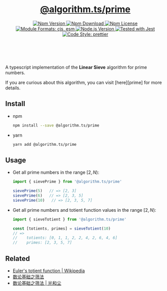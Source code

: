 <header>
  <h1 align="center">
    <a href="https://github.com/guanghechen/algorithm.ts/tree/@algorithm.ts/prime@3.1.1/packages/prime#readme">@algorithm.ts/prime</a>
  </h1>
  <div align="center">
    <a href="https://www.npmjs.com/package/@algorithm.ts/prime">
      <img
        alt="Npm Version"
        src="https://img.shields.io/npm/v/@algorithm.ts/prime.svg"
      />
    </a>
    <a href="https://www.npmjs.com/package/@algorithm.ts/prime">
      <img
        alt="Npm Download"
        src="https://img.shields.io/npm/dm/@algorithm.ts/prime.svg"
      />
    </a>
    <a href="https://www.npmjs.com/package/@algorithm.ts/prime">
      <img
        alt="Npm License"
        src="https://img.shields.io/npm/l/@algorithm.ts/prime.svg"
      />
    </a>
    <a href="#install">
      <img
        alt="Module Formats: cjs, esm"
        src="https://img.shields.io/badge/module_formats-cjs%2C%20esm-green.svg"
      />
    </a>
    <a href="https://github.com/nodejs/node">
      <img
        alt="Node.js Version"
        src="https://img.shields.io/node/v/@algorithm.ts/prime"
      />
    </a>
    <a href="https://github.com/facebook/jest">
      <img
        alt="Tested with Jest"
        src="https://img.shields.io/badge/tested_with-jest-9c465e.svg"
      />
    </a>
    <a href="https://github.com/prettier/prettier">
      <img
        alt="Code Style: prettier"
        src="https://img.shields.io/badge/code_style-prettier-ff69b4.svg?style=flat-square"
      />
    </a>
  </div>
</header>
<br/>


A typescript implementation of the **Linear Sieve** algorithm for prime numbers.

If you are curious about this algorithm, you can visit [here][prime] for more details.


## Install

* npm

  ```bash
  npm install --save @algorithm.ts/prime
  ```

* yarn

  ```bash
  yarn add @algorithm.ts/prime
  ```


## Usage

* Get all prime numbers in the range $[2, N)$:

  ```typescript
  import { sievePrime } from '@algorithm.ts/prime'

  sievePrime(5)   // => [2, 3]
  sievePrime(6)   // => [2, 3, 5]
  sievePrime(10)   // => [2, 3, 5, 7]
  ```

* Get all prime numbers and totient function values in the range $[2, N)$:

  ```typescript
  import { sieveTotient } from '@algorithm.ts/prime'

  const [totients, primes] = sieveTotient(10)
  // => 
  //    totients: [0, 1, 1, 2, 2, 4, 2, 6, 4, 6]
  //    primes: [2, 3, 5, 7]
  ```


## Related

* [Euler's totient function | Wikipedia](https://en.wikipedia.org/wiki/Euler%27s_totient_function)
* [数论基础之筛法][sieve-prime]
* [数论基础之筛法 | 光和尘][sieve-totient]


[homepage]: https://github.com/guanghechen/algorithm.ts/tree/@algorithm.ts/prime@3.1.1/packages/prime#readme
[sieve-prime]: https://me.guanghechen.com/post/math/number-theory/sieve/#heading-%E7%BA%BF%E6%80%A7%E7%AD%9B
[sieve-totient]: https://me.guanghechen.com/post/math/number-theory/sieve/#heading-%E7%BA%BF%E6%80%A7%E7%AD%9B-2
